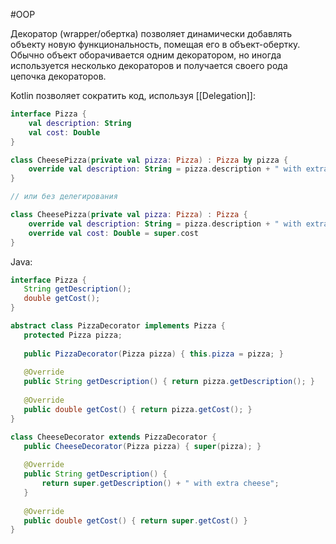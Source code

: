 #OOP 

Декоратор (wrapper/обертка) позволяет динамически добавлять объекту новую функциональность, помещая его в объект-обертку. Обычно объект оборачивается одним декоратором, но иногда используется несколько декораторов и получается своего рода цепочка декораторов.

Kotlin позволяет сократить код, используя [[Delegation]]:
``` kotlin
interface Pizza {
    val description: String
    val cost: Double
}

class CheesePizza(private val pizza: Pizza) : Pizza by pizza {
    override val description: String = pizza.description + " with extra cheese"
}

// или без делегирования

class CheesePizza(private val pizza: Pizza) : Pizza {
    override val description: String = pizza.description + " with extra cheese"
    override val cost: Double = super.cost
}
```

Java:
``` java
interface Pizza {
   String getDescription();
   double getCost();
}

abstract class PizzaDecorator implements Pizza {
   protected Pizza pizza;
   
   public PizzaDecorator(Pizza pizza) { this.pizza = pizza; }
   
   @Override
   public String getDescription() { return pizza.getDescription(); }
   
   @Override
   public double getCost() { return pizza.getCost(); }
}

class CheeseDecorator extends PizzaDecorator {
   public CheeseDecorator(Pizza pizza) { super(pizza); }
   
   @Override
   public String getDescription() { 
	   return super.getDescription() + " with extra cheese";
   }
   
   @Override
   public double getCost() { return super.getCost() }
}
```